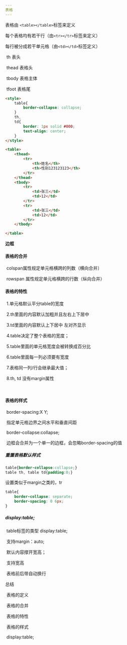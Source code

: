 ```yaml
---
表格
---
```




表格由     `<table></table>`标签来定义

每个表格均有若干行（由`<tr></tr>`标签来定义）

每行被分成若干单元格（由`<td></td>`标签定义）

​	th 		表头

​	thead 	表格头

​	tbody  	表格主体

​	tfoot   	表格尾

```html
<style>
    table{
        border-collapse: collapse;
    }
    th,
    td{
        border: 1px solid #000;
        text-align: center;
    }
</style>

<table>
    <thead>
        <tr>
            <th>姓名</th>
            <th>性别123123123</th>
        </tr>
    </thead>
    <tbody>
        <tr>
            <td>张三</td>
            <td>12</td>
        </tr>
        <tr>
            <td>张三</td>
            <td>12</td>
        </tr>
    </tbody>

</table>
```

**边框**

#### 表格的合并

​	colspan属性规定单元格横跨的列数（横向合并）

​	rowspan 属性规定单元格横跨的行数（纵向合并）

 

#### 表格的特性

​		1.单元格默认平分table的宽度

​		2.th里面的内容默认加粗并且左右上下居中

​		3.td里面的内容默认上下居中  左对齐显示

​		4.table决定了整个表格的宽度；

​		5.table里面的单元格宽度会被转换成百分比

​		6.table里面每一列必须要有宽度

​		7.表格同一列/行会继承最大值；

​		8.th, td 没有margin属性

​		

#### 表格的样式

​		border-spacing:X Y;

​			指定单元格边界之间水平和垂直间距  

​		border-collapse:collapse;

​			边框会合并为一个单一的边框，会忽略border-spacing的值

##### 重置表格默认样式

```css
table{border-collapse:collapse;} 
table th, table td{padding:0;}
```



设置类似于margin之类的，tr

```css
table{
    border-collapse: separate;
	border-spacing: 0 6px;
}
```





##### display:table;

​		table标签的类型 display:table;

​		支持margin：auto;

​		默认内容撑开宽高；

​		支持宽高

​		表格前后带自动换行

 

总结

​	表格的定义

​	表格的合并

​	表格的特性

​	表格的样式

​	display:table;